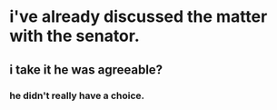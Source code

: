 # i've already discussed the matter with the senator.

## i take it he was agreeable?

### he didn't really have a choice.
